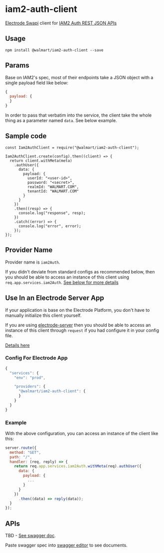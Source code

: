 # iam2-auth-client

[Electrode Swapi] client for [IAM2 Auth REST JSON APIs](https://confluence.walmart.com/display/PGPSSO/IAM2.0+REST+JSON+Payload)

## Usage

```
npm install @walmart/iam2-auth-client --save
```

## Params

Base on IAM2's spec, most of their endpoints take a JSON object with a single payload field like below:

```js
{
  payload: {
  }
}
```

In order to pass that verbatim into the service, the client take the whole thing as a parameter named `data`.  See below example.

## Sample code

```
const Iam2AuthClient = require("@walmart/iam2-auth-client");

Iam2AuthClient.create(config).then((client) => {
  return client.withMeta(meta)
    .authUser({
      data: {
        payload: {
          userId: "<user-id>",
          password: "<secret>",
          realmId: "WALMART.COM",
          tenantId: "WALMART.COM"
        }
      }
    })
    .then((resp) => {
      console.log("response", resp);
    })
    .catch((error) => {
      console.log("error", error);
    });
});
```

## Provider Name

Provider name is `iam2Auth`.

If you didn't deviate from standard configs as recommended below, then you should be able to access an instance of this client using `req.app.services.iam2Auth`.  [See below for more details](#example)

## Use In an Electrode Server App

If your application is base on the Electrode Platform, you don't have to manually initialize this client yourself.

If you are using [electrode-server] then you should be able to access an instance of this client through `request` if you had configure it in your config file.

[Details here][initializer-tldr]


### Config For Electrode App

```js
{
  "services": {
    "env": "prod",

    "providers": {
      "@walmart/iam2-auth-client": {
      }
    }
  }
}
```

### Example

With the above configuration, you can access an instance of the client like this:

```js
server.route({
  method: "GET",
  path: "/",
  handler: (req, reply) => {
    return req.app.services.iam2Auth.withMeta(req).authUser({
      data: {
        payload: {
          ...
        }
      }
    })
      .then((data) => reply(data));
  }
});
```


## APIs

TBD - [See swagger doc](data/swagger.yaml).

Paste swagger spec into [swagger editor](http://editor.swagger.io) to see documents.

[electrode-server]: https://gecgithub01.walmart.com/electrode/electrode-server
[initializer-tldr]: https://gecgithub01.walmart.com/electrode/electrode-service-initializer#tldr
[Electrode Swapi]: https://gecgithub01.walmart.com/electrode/electrode-swapi
